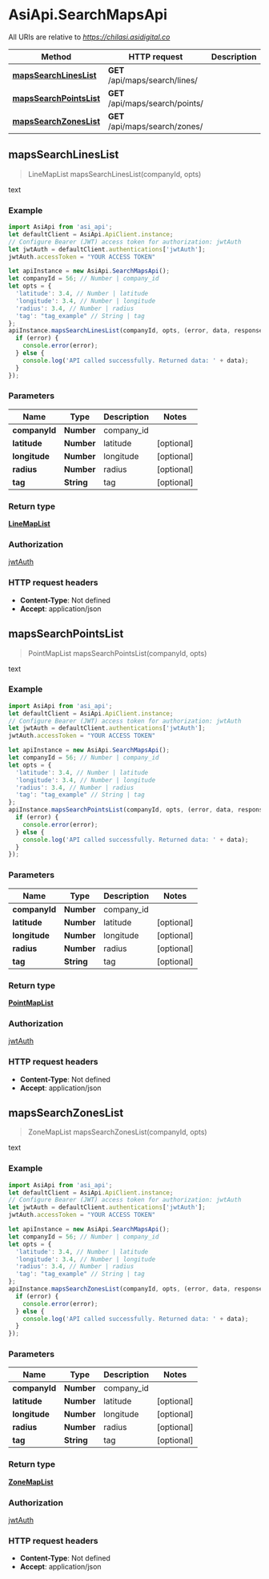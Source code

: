 # AsiApi.SearchMapsApi

All URIs are relative to *https://chilasi.asidigital.co*

Method | HTTP request | Description
------------- | ------------- | -------------
[**mapsSearchLinesList**](SearchMapsApi.md#mapsSearchLinesList) | **GET** /api/maps/search/lines/ | 
[**mapsSearchPointsList**](SearchMapsApi.md#mapsSearchPointsList) | **GET** /api/maps/search/points/ | 
[**mapsSearchZonesList**](SearchMapsApi.md#mapsSearchZonesList) | **GET** /api/maps/search/zones/ | 



## mapsSearchLinesList

> LineMapList mapsSearchLinesList(companyId, opts)



text

### Example

```javascript
import AsiApi from 'asi_api';
let defaultClient = AsiApi.ApiClient.instance;
// Configure Bearer (JWT) access token for authorization: jwtAuth
let jwtAuth = defaultClient.authentications['jwtAuth'];
jwtAuth.accessToken = "YOUR ACCESS TOKEN"

let apiInstance = new AsiApi.SearchMapsApi();
let companyId = 56; // Number | company_id
let opts = {
  'latitude': 3.4, // Number | latitude
  'longitude': 3.4, // Number | longitude
  'radius': 3.4, // Number | radius
  'tag': "tag_example" // String | tag
};
apiInstance.mapsSearchLinesList(companyId, opts, (error, data, response) => {
  if (error) {
    console.error(error);
  } else {
    console.log('API called successfully. Returned data: ' + data);
  }
});
```

### Parameters


Name | Type | Description  | Notes
------------- | ------------- | ------------- | -------------
 **companyId** | **Number**| company_id | 
 **latitude** | **Number**| latitude | [optional] 
 **longitude** | **Number**| longitude | [optional] 
 **radius** | **Number**| radius | [optional] 
 **tag** | **String**| tag | [optional] 

### Return type

[**LineMapList**](LineMapList.md)

### Authorization

[jwtAuth](../README.md#jwtAuth)

### HTTP request headers

- **Content-Type**: Not defined
- **Accept**: application/json


## mapsSearchPointsList

> PointMapList mapsSearchPointsList(companyId, opts)



text

### Example

```javascript
import AsiApi from 'asi_api';
let defaultClient = AsiApi.ApiClient.instance;
// Configure Bearer (JWT) access token for authorization: jwtAuth
let jwtAuth = defaultClient.authentications['jwtAuth'];
jwtAuth.accessToken = "YOUR ACCESS TOKEN"

let apiInstance = new AsiApi.SearchMapsApi();
let companyId = 56; // Number | company_id
let opts = {
  'latitude': 3.4, // Number | latitude
  'longitude': 3.4, // Number | longitude
  'radius': 3.4, // Number | radius
  'tag': "tag_example" // String | tag
};
apiInstance.mapsSearchPointsList(companyId, opts, (error, data, response) => {
  if (error) {
    console.error(error);
  } else {
    console.log('API called successfully. Returned data: ' + data);
  }
});
```

### Parameters


Name | Type | Description  | Notes
------------- | ------------- | ------------- | -------------
 **companyId** | **Number**| company_id | 
 **latitude** | **Number**| latitude | [optional] 
 **longitude** | **Number**| longitude | [optional] 
 **radius** | **Number**| radius | [optional] 
 **tag** | **String**| tag | [optional] 

### Return type

[**PointMapList**](PointMapList.md)

### Authorization

[jwtAuth](../README.md#jwtAuth)

### HTTP request headers

- **Content-Type**: Not defined
- **Accept**: application/json


## mapsSearchZonesList

> ZoneMapList mapsSearchZonesList(companyId, opts)



text

### Example

```javascript
import AsiApi from 'asi_api';
let defaultClient = AsiApi.ApiClient.instance;
// Configure Bearer (JWT) access token for authorization: jwtAuth
let jwtAuth = defaultClient.authentications['jwtAuth'];
jwtAuth.accessToken = "YOUR ACCESS TOKEN"

let apiInstance = new AsiApi.SearchMapsApi();
let companyId = 56; // Number | company_id
let opts = {
  'latitude': 3.4, // Number | latitude
  'longitude': 3.4, // Number | longitude
  'radius': 3.4, // Number | radius
  'tag': "tag_example" // String | tag
};
apiInstance.mapsSearchZonesList(companyId, opts, (error, data, response) => {
  if (error) {
    console.error(error);
  } else {
    console.log('API called successfully. Returned data: ' + data);
  }
});
```

### Parameters


Name | Type | Description  | Notes
------------- | ------------- | ------------- | -------------
 **companyId** | **Number**| company_id | 
 **latitude** | **Number**| latitude | [optional] 
 **longitude** | **Number**| longitude | [optional] 
 **radius** | **Number**| radius | [optional] 
 **tag** | **String**| tag | [optional] 

### Return type

[**ZoneMapList**](ZoneMapList.md)

### Authorization

[jwtAuth](../README.md#jwtAuth)

### HTTP request headers

- **Content-Type**: Not defined
- **Accept**: application/json

